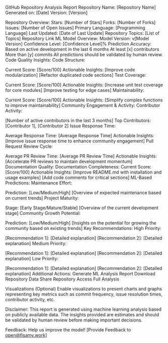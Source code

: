 GitHub Repository Analysis Report
Repository Name: [Repository Name]
Generated on: [Date]
Version: [Version]

Repository Overview:
Stars: [Number of Stars]
Forks: [Number of Forks]
Issues: [Number of Open Issues]
Primary Language: [Programming Language]
Last Updated: [Date of Last Update]
Repository Topics: [List of Topics]
Repository Link
ML Model Overview:
Model Version: v[Model Version]
Confidence Level: [Confidence Level]%
Prediction Accuracy:
Based on active development in the last 6 months
At least [x] contributors
More than [y] commits
All predictions should be validated by human review.
Code Quality Insights:
Code Structure:

Current Score: [Score/100]
Actionable Insights:
[Improve code modularization]
[Refactor duplicated code sections]
Test Coverage:

Current Score: [Score/100]
Actionable Insights:
[Increase unit test coverage for core modules]
[Improve testing for edge cases]
Maintainability:

Current Score: [Score/100]
Actionable Insights:
[Simplify complex functions to improve maintainability]
Community Engagement & Activity:
Contributor Activity:

[Number of active contributors in the last 3 months]
Top Contributors: [Contributor 1], [Contributor 2]
Issue Response Time:

Average Response Time: [Average Response Time]
Actionable Insights:
[Improve issue response time to enhance community engagement]
Pull Request Review Cycle:

Average PR Review Time: [Average PR Review Time]
Actionable Insights:
[Accelerate PR reviews to maintain development momentum]
Documentation Quality:
Documentation Completeness:
Current Score: [Score/100]
Actionable Insights:
[Improve README.md with installation and usage examples]
[Add code comments for critical sections]
ML-Based Predictions:
Maintenance Effort:

Prediction: [Low/Medium/High]
[Overview of expected maintenance based on current trends]
Project Maturity:

Stage: [Early Stage/Mature/Stable]
[Overview of the current development stage]
Community Growth Potential:

Prediction: [Low/Medium/High]
[Insights on the potential for growing the community based on existing trends]
Key Recommendations:
High Priority:

[Recommendation 1]: [Detailed explanation]
[Recommendation 2]: [Detailed explanation]
Medium Priority:

[Recommendation 1]: [Detailed explanation]
[Recommendation 2]: [Detailed explanation]
Low Priority:

[Recommendation 1]: [Detailed explanation]
[Recommendation 2]: [Detailed explanation]
Additional Actions:
Generate ML Analysis Report
Download Repository Data
Share Repository
Access Full Analysis

Visualizations (Optional)
Enable visualizations to present charts and graphs representing key metrics such as commit frequency, issue resolution times, contributor activity, etc.

Disclaimer:
This report is generated using machine learning analysis based on publicly available data. The insights provided are estimates and should be validated by human review before making important decisions.

Feedback:
Help us improve the model!
[Provide Feedback to open@fisamy.work]

